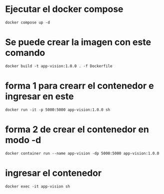  # Ejecutar el docker compose

 ```
docker compose up -d 
```
 
 # Se puede crear la imagen con este comando

```
docker build -t app-vision:1.0.0 . -f Dockerfile

```


 # forma 1 para crearr el contenedor e ingresar en este

```
docker run -it -p 5000:5000 app-vision:1.0.0 sh

```
 # forma 2 de crear el contenedor en modo -d 
```
docker container run --name app-vision -dp 5000:5000 app-vision:1.0.0
```

# ingresar el contenedor 

```
docker exec -it app-vision sh
```